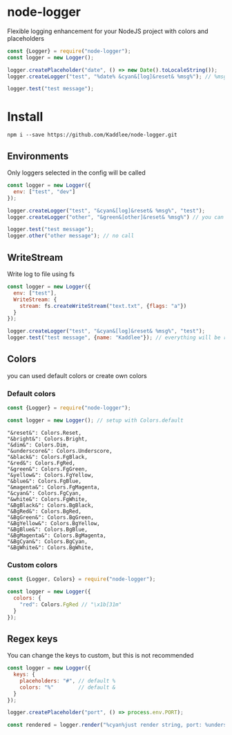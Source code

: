 # node-logger

Flexible logging enhancement for your NodeJS project with colors and placeholders

```js
const {Logger} = require("node-logger");
const logger = new Logger();

logger.createPlaceholder("date", () => new Date().toLocaleString());
logger.createLogger("test", "%date% &cyan&[log]&reset& %msg%"); // %msg% default placeholder

logger.test("test message");
```

# Install

```
npm i --save https://github.com/Kaddlee/node-logger.git
```

## Environments

Only loggers selected in the config will be called

```js
const logger = new Logger({
  env: ["test", "dev"]
});

logger.createLogger("test", "&cyan&[log]&reset& %msg%", "test");
logger.createLogger("other", "&green&[other]&reset& %msg%") // you can leave the env field

logger.test("test message");
logger.other("other message"); // no call
```

## WriteStream

Write log to file using fs

```js
const logger = new Logger({
  env: ["test"],
  WriteStream: {
    stream: fs.createWriteStream("text.txt", {flags: "a"})
  }
});

logger.createLogger("test", "&cyan&[log]&reset& %msg%", "test");
logger.test("test message", {name: "Kaddlee"}); // everything will be recorded
```

## Colors

you can used default colors or create own colors

### Default colors

```js
const {Logger} = require("node-logger");

const logger = new Logger(); // setup with Colors.default
```

```
"&reset&": Colors.Reset,
"&bright&": Colors.Bright,
"&dim&": Colors.Dim,
"&underscore&": Colors.Underscore,
"&black&": Colors.FgBlack,
"&red&": Colors.FgRed,
"&green&": Colors.FgGreen,
"&yellow&": Colors.FgYellow,
"&blue&": Colors.FgBlue,
"&magenta&": Colors.FgMagenta,
"&cyan&": Colors.FgCyan,
"&white&": Colors.FgWhite,
"&BgBlack&": Colors.BgBlack,
"&BgRed&": Colors.BgRed,
"&BgGreen&": Colors.BgGreen,
"&BgYellow&": Colors.BgYellow,
"&BgBlue&": Colors.BgBlue,
"&BgMagenta&": Colors.BgMagenta,
"&BgCyan&": Colors.BgCyan,
"&BgWhite&": Colors.BgWhite,
```

### Custom colors

```js
const {Logger, Colors} = require("node-logger");

const logger = new Logger({
  colors: {
    "red": Colors.FgRed // "\x1b[31m"
  }
});
```

## Regex keys

You can change the keys to custom, but this is not recommended

```js
const logger = new Logger({
  keys: {
    placeholders: "#", // default %
    colors: "%"        // default &
  }
});

logger.createPlaceholder("port", () => process.env.PORT);

const rendered = logger.render("%cyan%just render string, port: %underscore%%red%#port#");

```


